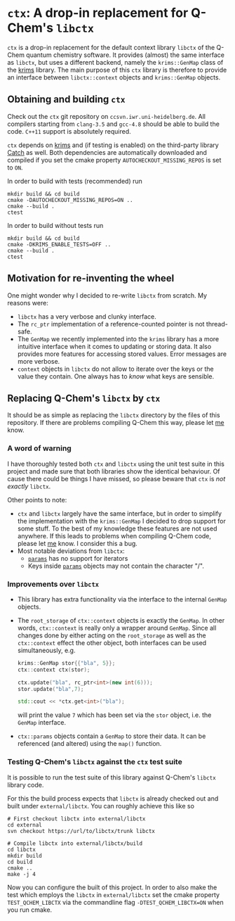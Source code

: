 # ``ctx``: A drop-in replacement for Q-Chem's ``libctx``

``ctx`` is a drop-in replacement for the default context library ``libctx``
of the Q-Chem quantum chemistry software. It provides (almost) the same
interface as ``libctx``, but uses a different backend, namely the
``krims::GenMap`` class of the [krims](https://github.com/linalgwrap/krims.git) library.
The main purpose of this ``ctx`` library is therefore to provide an interface between
``libctx::context`` objects and ``krims::GenMap`` objects.

## Obtaining and building ``ctx``
Check out the ``ctx`` git repository on ``ccsvn.iwr.uni-heidelberg.de``.
All compilers starting from ``clang-3.5`` and ``gcc-4.8`` should be able to build the code.
``C++11`` support is absolutely required.

``ctx`` depends on [krims](https://github.com/linalgwrap/krims.git) and
(if testing is enabled) on the third-party library
[Catch](https://github.com/philsquared/Catch/) as well.
Both dependencies are automatically downloaded and compiled if you set the
cmake property ``AUTOCHECKOUT_MISSING_REPOS`` is set to ``ON``.

In order to build with tests (recommended) run
```
mkdir build && cd build
cmake -DAUTOCHECKOUT_MISSING_REPOS=ON ..
cmake --build .
ctest
```

In order to build without tests run
```
mkdir build && cd build
cmake -DKRIMS_ENABLE_TESTS=OFF ..
cmake --build .
ctest
```

## Motivation for re-inventing the wheel
One might wonder why I decided to re-write ``libctx`` from scratch.
My reasons were:
- ``libctx`` has a very verbose and clunky interface.
- The ``rc_ptr`` implementation of a reference-counted pointer is
  not thread-safe.
- The ``GenMap`` we recently implemented into the ``krims``
  library has a more intuitive interface when it comes to updating
  or storing data. It also provides more features for accessing
  stored values. Error messages are more verbose.
- ``context`` objects in ``libctx`` do not allow to
  iterate over the keys or the value they contain.
  One always has to *know* what keys are sensible.

## Replacing Q-Chem's ``libctx`` by ``ctx``
It should be as simple as replacing the ``libctx``
directory by the files of this repository.
If there are problems compiling Q-Chem this way,
please let [me](AUTHORS.md) know.

### A word of warning
I have thoroughly tested both ``ctx`` and ``libctx``
using the unit test suite in this project and made
sure that both libraries show the identical behaviour.
Of cause there could be things I have missed, so
please beware that ``ctx`` is *not exactly* ``libctx``.   

Other points to note:
- ``ctx`` and ``libctx`` largely have the same interface,
  but in order to simplify the implementation with the
  ``krims::GenMap`` I decided to drop support for some stuff.
  To the best of my knowledge these features are not used anywhere.
  If this leads to problems when compiling Q-Chem code,
  please let [me](AUTHORS.md) know. I consider this a bug.
- Most notable deviations from ``libctx``:
	- [``params``](src/ctx/params.h) has no support for iterators
	- Keys inside [``params``](src/ctx/params.h) objects may not
	  contain the character "/".

### Improvements over ``libctx``
- This library has extra functionality via the interface to the internal ``GenMap``
  objects.
- The ``root_storage`` of ``ctx::context`` objects is exactly the ``GenMap``.
  In other words, ``ctx::context`` is really only a wrapper around ``GenMap``.
  Since all changes done by either acting on the ``root_storage`` as well
  as the ``ctx::context`` effect the other object, both interfaces
  can be used simultaneously, e.g.
  
  ```cpp
  krims::GenMap stor{{"bla", 5}};
  ctx::context ctx(stor);

  ctx.update("bla", rc_ptr<int>(new int(6)));
  stor.update("bla",7);

  std::cout << *ctx.get<int>("bla");
  ```
  
  will print the value ``7`` which has been set via the ``stor`` object,
  i.e. the ``GenMap`` interface.
- ``ctx::params`` objects contain a ``GenMap`` to store their data.
  It can be referenced (and altered) using the ``map()`` function.

### Testing Q-Chem's ``libctx`` against the ``ctx`` test suite
It is possible to run the test suite of this library against Q-Chem's ``libctx`` library code.   

For this the build process expects that ``libctx`` is already checked out and
built under ``external/libctx``. You can roughly achieve this like so
```
# First checkout libctx into external/libctx
cd external
svn checkout https://url/to/libctx/trunk libctx

# Compile libctx into external/libctx/build
cd libctx
mkdir build
cd build
cmake ..
make -j 4
```
Now you can configure the built of this project.
In order to also make the test which employs the ``libctx``
in ``external/libctx`` set the cmake property
``TEST_QCHEM_LIBCTX`` via the commandline flag ``-DTEST_QCHEM_LIBCTX=ON``
when you run cmake.
